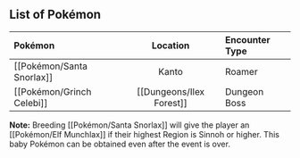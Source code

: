 ## List of Pokémon

Pokémon | Location | Encounter Type
:--- | :---: | :---
[[Pokémon/Santa Snorlax]] | Kanto  | Roamer
[[Pokémon/Grinch Celebi]] | [[Dungeons/Ilex Forest]] | Dungeon Boss

**Note:** Breeding [[Pokémon/Santa Snorlax]] will give the player an [[Pokémon/Elf Munchlax]] if their highest Region is Sinnoh or higher. This baby Pokémon can be obtained even after the event is over.